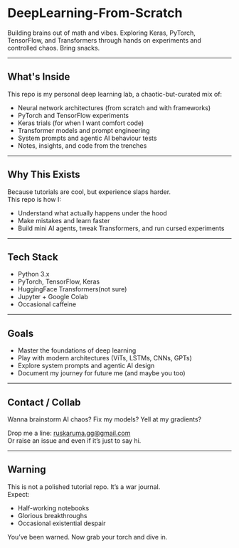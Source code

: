 # DeepLearning-From-Scratch
Building brains out of math and vibes. Exploring Keras, PyTorch, TensorFlow, and Transformers through hands on experiments and controlled chaos. Bring snacks.

---

## What's Inside

This repo is my personal deep learning lab, a chaotic-but-curated mix of:
- Neural network architectures (from scratch and with frameworks)
- PyTorch and TensorFlow experiments
- Keras trials (for when I want comfort code)
- Transformer models and prompt engineering
- System prompts and agentic AI behaviour tests
- Notes, insights, and code from the trenches

---

## Why This Exists

Because tutorials are cool, but experience slaps harder.  
This repo is how I:
- Understand what actually happens under the hood
- Make mistakes and learn faster
- Build mini AI agents, tweak Transformers, and run cursed experiments

---

## Tech Stack

- Python 3.x
- PyTorch, TensorFlow, Keras
- HuggingFace Transformers(not sure)
- Jupyter + Google Colab
- Occasional caffeine

---

## Goals

- Master the foundations of deep learning
- Play with modern architectures (ViTs, LSTMs, CNNs, GPTs)
- Explore system prompts and agentic AI design
- Document my journey for future me (and maybe you too)

---

## Contact / Collab

Wanna brainstorm AI chaos? Fix my models? Yell at my gradients?

Drop me a line: ruskaruma.gg@gmail.com  
Or raise an issue and even if it’s just to say hi.

---

## Warning

This is not a polished tutorial repo. It’s a war journal.  
Expect:
- Half-working notebooks  
- Glorious breakthroughs  
- Occasional existential despair

You’ve been warned. Now grab your torch and dive in.

